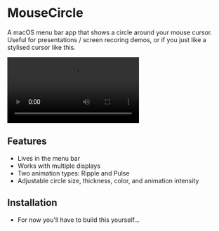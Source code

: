 # MouseCircle

A macOS menu bar app that shows a circle around your mouse cursor. Useful for presentations / screen recoring demos, or if you just like a stylised cursor like this.

![App Demo](images/mouseCircle.mp4)

## Features

- Lives in the menu bar
- Works with multiple displays
- Two animation types: Ripple and Pulse
- Adjustable circle size, thickness, color, and animation intensity

## Installation

- For now you'll have to build this yourself...

